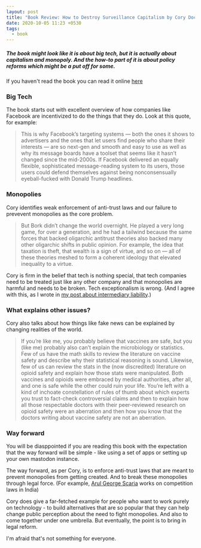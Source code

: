 ```yaml
---
layout: post
title: "Book Review: How to Destroy Surveillance Capitalism by Cory Doctorow"
date: 2020-10-05 11:23 +0530
tags:
  - book
---
```


##### The book might look like it is about big tech, but it is actually about capitalism and monopoly. And the how-to part of it is about policy reforms which might be a put off for some. #####

If you haven't read the book you can read it online [here](https://onezero.medium.com/how-to-destroy-surveillance-capitalism-8135e6744d59)

### Big Tech

The book starts out with excellent overview of how companies like Facebook are incentivized to do the things that they do. Look at this quote, for example:

> This is why Facebook’s targeting systems — both the ones it shows to advertisers and the ones that let users find people who share their interests — are so next-gen and smooth and easy to use as well as why its message boards have a toolset that seems like it hasn’t changed since the mid-2000s. If Facebook delivered an equally flexible, sophisticated message-reading system to its users, those users could defend themselves against being nonconsensually eyeball-fucked with Donald Trump headlines.

### Monopolies

Cory identifies weak enforcement of anti-trust laws and our failure to prevevent monopolies as the core problem.

> But Bork didn’t change the world overnight. He played a very long game, for over a generation, and he had a tailwind because the same forces that backed oligarchic antitrust theories also backed many other oligarchic shifts in public opinion. For example, the idea that taxation is theft, that wealth is a sign of virtue, and so on — all of these theories meshed to form a coherent ideology that elevated inequality to a virtue.

Cory is firm in the belief that tech is nothing special, that tech companies need to be treated just like any other company and that monopolies are harmful and needs to be broken. Tech exceptionalism is wrong. (And I agree with this, as I wrote in [my post about intermediary liability](https://asd.learnlearn.in/intermediary-liability/).)

### What explains other issues?

Cory also talks about how things like fake news can be explained by changing realities of the world.

> If you’re like me, you probably believe that vaccines are safe, but you (like me) probably also can’t explain the microbiology or statistics. Few of us have the math skills to review the literature on vaccine safety and describe why their statistical reasoning is sound. Likewise, few of us can review the stats in the (now discredited) literature on opioid safety and explain how those stats were manipulated. Both vaccines and opioids were embraced by medical authorities, after all, and one is safe while the other could ruin your life. You’re left with a kind of inchoate constellation of rules of thumb about which experts you trust to fact-check controversial claims and then to explain how all those respectable doctors with their peer-reviewed research on opioid safety were an aberration and then how you know that the doctors writing about vaccine safety are not an aberration.

### Way forward

You will be diasppointed if you are reading this book with the expectation that the way forward will be simple - like using a set of apps or setting up your own mastodon instance.

The way forward, as per Cory, is to enforce anti-trust laws that are meant to prevent monopolies from getting created. And to break these monopolies through legal force. (For example, [Arul George Scaria](http://ciipc.org/people/co-directors/arul-george-scaria/) works on competition laws in India)

Cory does give a far-fetched example for people who want to work purely on technology - to build alternatives that are so popular that they can help change public perception about the need to fight monopolies. And also to come together under one umbrella. But eventually, the point is to bring in legal reform.

I'm afraid that's not something for everyone.
